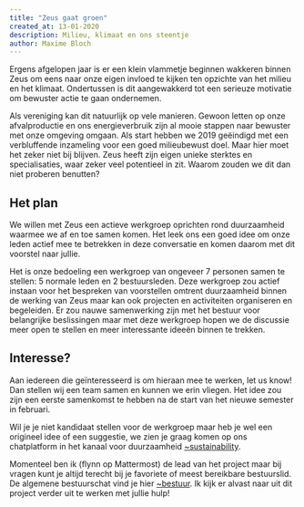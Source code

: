 ```yaml
---
title: "Zeus gaat groen"
created_at: 13-01-2020
description: Milieu, klimaat en ons steentje
author: Maxime Bloch
---
```


Ergens afgelopen jaar is er een klein vlammetje beginnen wakkeren binnen Zeus om eens naar onze eigen invloed te kijken ten opzichte van het milieu en het klimaat. Ondertussen is dit aangewakkerd tot een serieuze motivatie om bewuster actie te gaan ondernemen.

Als vereniging kan dit natuurlijk op vele manieren. Gewoon letten op onze afvalproductie en ons energieverbruik zijn al mooie stappen naar bewuster met onze omgeving omgaan. Als start hebben we 2019 geëindigd met een verbluffende inzameling voor een goed milieubewust doel. Maar hier moet het zeker niet bij blijven. Zeus heeft zijn eigen unieke sterktes en specialisaties, waar zeker veel potentieel in zit. Waarom zouden we dit dan niet proberen benutten?

## Het plan

We willen met Zeus een actieve werkgroep oprichten rond duurzaamheid waarmee we af en toe samen komen. Het leek ons een goed idee om onze leden actief mee te betrekken in deze conversatie en komen daarom met dit voorstel naar jullie.

Het is onze bedoeling een werkgroep van ongeveer 7 personen samen te stellen: 5 normale leden en 2 bestuursleden. Deze werkgroep zou actief instaan voor het bespreken van voorstellen omtrent duurzaamheid binnen de werking van Zeus maar kan ook projecten en activiteiten organiseren en begeleiden. Er zou nauwe samenwerking zijn met het bestuur voor belangrijke beslissingen maar met deze werkgroep hopen we de discussie meer open te stellen en meer interessante ideeën binnen te trekken.

## Interesse?

Aan iedereen die geïnteresseerd is om hieraan mee te werken, let us know! Dan stellen wij een team samen en kunnen we erin vliegen. Het idee zou zijn een eerste samenkomst te hebben na de start van het nieuwe semester in februari.

Wil je je niet kandidaat stellen voor de werkgroep maar heb je wel een origineel idee of een suggestie, we zien je graag komen op ons chatplatform in het kanaal voor duurzaamheid [~sustainability][sustainmm].

Momenteel ben ik (flynn op Mattermost) de lead van het project maar bij vragen kunt je altijd terecht bij je favoriete of meest bereikbare bestuurslid. De algemene bestuurschat vind je hier [~bestuur][bestuurmm]. 
Ik kijk er alvast naar uit dit project verder uit te werken met jullie hulp!

[sustainmm]: https://mattermost.zeus.gent/zeus/channels/sustainability
[bestuurmm]: https://mattermost.zeus.gent/zeus/channels/bestuur
